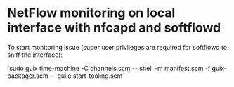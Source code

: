 # NetFlow monitoring on local interface with nfcapd and softflowd

To start monitoring issue (super user privileges are required for softflowd to sniff the interface):

´sudo guix time-machine -C channels.scm -- shell -m manifest.scm -f guix-packager.scm -- guile start-tooling.scm´
